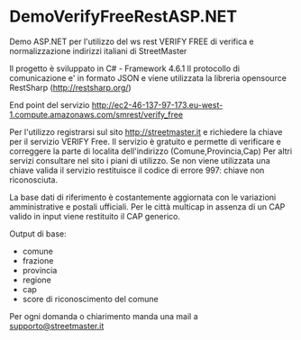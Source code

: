# DemoVerifyFreeRestASP.NET
Demo ASP.NET per l'utilizzo del ws rest VERIFY FREE di verifica e normalizzazione indirizzi italiani di StreetMaster

Il progetto è sviluppato in C# - Framework 4.6.1
Il protocollo di comunicazione e' in formato JSON e viene utilizzata la libreria opensource RestSharp (http://restsharp.org/)

End point del servizio 
     http://ec2-46-137-97-173.eu-west-1.compute.amazonaws.com/smrest/verify_free
     
Per l'utilizzo registrarsi sul sito http://streetmaster.it e richiedere la chiave per il servizio VERIFY Free.
Il servizio è gratuito e permette di verificare e correggere la parte di localita dell'indirizzo (Comune,Provincia,Cap)
Per altri servizi consultare nel sito i piani di utilizzo.
Se non viene utilizzata una chiave valida il servizio restituisce il codice di errore 997: chiave non riconosciuta.

La base dati di riferimento è costantemente aggiornata con le variazioni amministrative e postali ufficiali.
Per le città multicap in assenza di un CAP valido in input viene restituito il CAP generico.

  Output di base: 
  - comune
  - frazione
  - provincia
  - regione
  - cap
  - score di riconoscimento del comune
    
Per ogni domanda o chiarimento manda una mail a supporto@streetmaster.it
